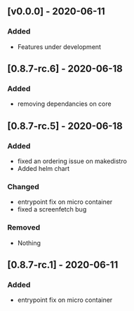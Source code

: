 ## [v0.0.0] - 2020-06-11
### Added
- Features under development

## [0.8.7-rc.6] - 2020-06-18
### Added
- removing dependancies on core

## [0.8.7-rc.5] - 2020-06-18
### Added
- fixed an ordering issue on makedistro
- Added helm chart

### Changed
- entrypoint fix on micro container
- fixed a screenfetch bug

### Removed
- Nothing

## [0.8.7-rc.1] - 2020-06-11
### Added
- entrypoint fix on micro container
